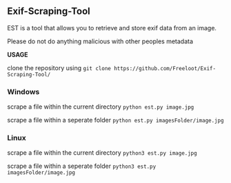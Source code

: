 ## Exif-Scraping-Tool
EST is a tool that allows you to retrieve and store exif data from an image.

Please do not do anything malicious with other peoples metadata

**USAGE**

clone the repository using ```git clone https://github.com/Freeloot/Exif-Scraping-Tool/```

### Windows
scrape a file within the current directory ```python est.py image.jpg```

scrape a file within a seperate folder ```python est.py imagesFolder/image.jpg```
<br>
### Linux
scrape a file within the current directory ```python3 est.py image.jpg```

scrape a file within a seperate folder ```python3 est.py imagesFolder/image.jpg```
